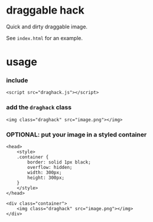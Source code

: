 # draggable hack

Quick and dirty draggable image.

See `index.html` for an example.

# usage

### include

`<script src="draghack.js"></script>`

### add the `draghack` class

`<img class="draghack" src="image.png"></img>`

### OPTIONAL: put your image in a styled container

```
<head>
    <style>
    .container {
        border: solid 1px black;
        overflow: hidden;
        width: 300px;
        height: 300px;
    }
    </style>
</head>

<div class="container">
    <img class="draghack" src="image.png"></img>
</div>
```
